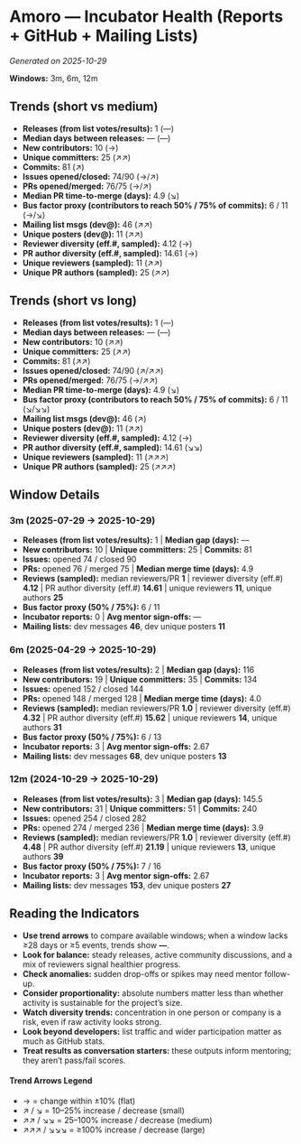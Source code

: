 # Amoro — Incubator Health (Reports + GitHub + Mailing Lists)
_Generated on 2025-10-29_

**Windows:** 3m, 6m, 12m

## Trends (short vs medium)

- **Releases (from list votes/results):** 1 (—)
- **Median days between releases:** — (—)
- **New contributors:** 10 (→)
- **Unique committers:** 25 (↗↗)
- **Commits:** 81 (↗)
- **Issues opened/closed:** 74/90 (→/↗)
- **PRs opened/merged:** 76/75 (→/↗)
- **Median PR time-to-merge (days):** 4.9 (↘)
- **Bus factor proxy (contributors to reach 50% / 75% of commits):** 6 / 11 (→/↘)
- **Mailing list msgs (dev@):** 46 (↗↗)
- **Unique posters (dev@):** 11 (↗↗)
- **Reviewer diversity (eff.#, sampled):** 4.12 (→)
- **PR author diversity (eff.#, sampled):** 14.61 (→)
- **Unique reviewers (sampled):** 11 (↗↗)
- **Unique PR authors (sampled):** 25 (↗↗)

## Trends (short vs long)

- **Releases (from list votes/results):** 1 (—)
- **Median days between releases:** — (—)
- **New contributors:** 10 (↗↗)
- **Unique committers:** 25 (↗↗)
- **Commits:** 81 (↗↗)
- **Issues opened/closed:** 74/90 (↗/↗↗)
- **PRs opened/merged:** 76/75 (→/↗↗)
- **Median PR time-to-merge (days):** 4.9 (↘)
- **Bus factor proxy (contributors to reach 50% / 75% of commits):** 6 / 11 (↘/↘↘)
- **Mailing list msgs (dev@):** 46 (↗)
- **Unique posters (dev@):** 11 (↗↗)
- **Reviewer diversity (eff.#, sampled):** 4.12 (→)
- **PR author diversity (eff.#, sampled):** 14.61 (↘↘)
- **Unique reviewers (sampled):** 11 (↗↗↗)
- **Unique PR authors (sampled):** 25 (↗↗↗)

## Window Details
### 3m  (2025-07-29 → 2025-10-29)
- **Releases (from list votes/results):** 1  |  **Median gap (days):** —
- **New contributors:** 10  |  **Unique committers:** 25  |  **Commits:** 81
- **Issues:** opened 74 / closed 90
- **PRs:** opened 76 / merged 75  |  **Median merge time (days):** 4.9
- **Reviews (sampled):** median reviewers/PR **1**  |  reviewer diversity (eff.#) **4.12**  |  PR author diversity (eff.#) **14.61**  |  unique reviewers **11**, unique authors **25**
- **Bus factor proxy (50% / 75%):** 6 / 11
- **Incubator reports:** 0  |  **Avg mentor sign-offs:** —
- **Mailing lists:** dev messages **46**, dev unique posters **11**

### 6m  (2025-04-29 → 2025-10-29)
- **Releases (from list votes/results):** 2  |  **Median gap (days):** 116
- **New contributors:** 19  |  **Unique committers:** 35  |  **Commits:** 134
- **Issues:** opened 152 / closed 144
- **PRs:** opened 148 / merged 128  |  **Median merge time (days):** 4.0
- **Reviews (sampled):** median reviewers/PR **1.0**  |  reviewer diversity (eff.#) **4.32**  |  PR author diversity (eff.#) **15.62**  |  unique reviewers **14**, unique authors **31**
- **Bus factor proxy (50% / 75%):** 6 / 13
- **Incubator reports:** 3  |  **Avg mentor sign-offs:** 2.67
- **Mailing lists:** dev messages **68**, dev unique posters **13**

### 12m  (2024-10-29 → 2025-10-29)
- **Releases (from list votes/results):** 3  |  **Median gap (days):** 145.5
- **New contributors:** 31  |  **Unique committers:** 51  |  **Commits:** 240
- **Issues:** opened 254 / closed 282
- **PRs:** opened 274 / merged 236  |  **Median merge time (days):** 3.9
- **Reviews (sampled):** median reviewers/PR **1.0**  |  reviewer diversity (eff.#) **4.48**  |  PR author diversity (eff.#) **21.19**  |  unique reviewers **13**, unique authors **39**
- **Bus factor proxy (50% / 75%):** 7 / 16
- **Incubator reports:** 3  |  **Avg mentor sign-offs:** 2.67
- **Mailing lists:** dev messages **153**, dev unique posters **27**

## Reading the Indicators
- **Use trend arrows** to compare available windows; when a window lacks ≥28 days or ≥5 events, trends show **—**.
- **Look for balance:** steady releases, active community discussions, and a mix of reviewers signal healthier progress.
- **Check anomalies:** sudden drop-offs or spikes may need mentor follow-up.
- **Consider proportionality:** absolute numbers matter less than whether activity is sustainable for the project’s size.
- **Watch diversity trends:** concentration in one person or company is a risk, even if raw activity looks strong.
- **Look beyond developers:** list traffic and wider participation matter as much as GitHub stats.
- **Treat results as conversation starters:** these outputs inform mentoring; they aren’t pass/fail scores.

#### Trend Arrows Legend
- →  = change within ±10% (flat)
- ↗ / ↘ = 10–25% increase / decrease (small)
- ↗↗ / ↘↘ = 25–100% increase / decrease (medium)
- ↗↗↗ / ↘↘↘ = ≥100% increase / decrease (large)
